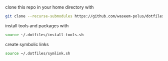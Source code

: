 clone this repo in your home directory with
```bash
git clone --recurse-submodules https://github.com/waseem-polus/dotfiles.git ~/.dotfiles
```

install tools and packages with
```bash
source ~/.dotfiles/install-tools.sh
```

create symbolic links
```bash
source ~/.dotfiles/symlink.sh
```
